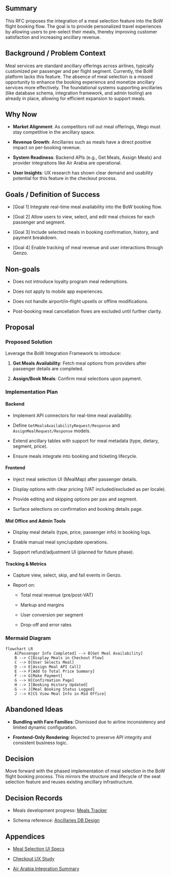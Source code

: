 
## Summary

This RFC proposes the integration of a meal selection feature into the BoW flight booking flow. The goal is to provide personalized travel experiences by allowing users to pre-select their meals, thereby improving customer satisfaction and increasing ancillary revenue.

## Background / Problem Context

Meal services are standard ancillary offerings across airlines, typically customized per passenger and per flight segment. Currently, the BoW platform lacks this feature. The absence of meal selection is a missed opportunity to enhance the booking experience and monetize ancillary services more effectively. The foundational systems supporting ancillaries (like database schema, integration framework, and admin tooling) are already in place, allowing for efficient expansion to support meals.

## Why Now

- **Market Alignment**: As competitors roll out meal offerings, Wego must stay competitive in the ancillary space.
    
- **Revenue Growth**: Ancillaries such as meals have a direct positive impact on per-booking revenue.
    
- **System Readiness**: Backend APIs (e.g., Get Meals, Assign Meals) and provider integrations like Air Arabia are operational.
    
- **User Insights**: UX research has shown clear demand and usability potential for this feature in the checkout process.
    

## Goals / Definition of Success

- [Goal 1] Integrate real-time meal availability into the BoW booking flow.
    
- [Goal 2] Allow users to view, select, and edit meal choices for each passenger and segment.
    
- [Goal 3] Include selected meals in booking confirmation, history, and payment breakdown.
    
- [Goal 4] Enable tracking of meal revenue and user interactions through Genzo.
    

## Non-goals

- Does not introduce loyalty program meal redemptions.
    
- Does not apply to mobile app experiences.
    
- Does not handle airport/in-flight upsells or offline modifications.
    
- Post-booking meal cancellation flows are excluded until further clarity.
    

## Proposal

### Proposed Solution

Leverage the BoW Integration Framework to introduce:

1. **Get Meals Availability**: Fetch meal options from providers after passenger details are completed.
    
2. **Assign/Book Meals**: Confirm meal selections upon payment.
    

### Implementation Plan

#### Backend

- Implement API connectors for real-time meal availability.
    
- Define `GetMealsAvailabilityRequest/Response` and `AssignMealRequest/Response` models.
    
- Extend ancillary tables with support for meal metadata (type, dietary, segment, price).
    
- Ensure meals integrate into booking and ticketing lifecycle.
    

#### Frontend

- Inject meal selection UI (MealMap) after passenger details.
    
- Display options with clear pricing (VAT included/excluded as per locale).
    
- Provide editing and skipping options per pax and segment.
    
- Surface selections on confirmation and booking details page.
    

#### Mid Office and Admin Tools

- Display meal details (type, price, passenger info) in booking logs.
    
- Enable manual meal sync/update operations.
    
- Support refund/adjustment UI (planned for future phase).
    

#### Tracking & Metrics

- Capture view, select, skip, and fail events in Genzo.
    
- Report on:
    
    - Total meal revenue (pre/post-VAT)
        
    - Markup and margins
        
    - User conversion per segment
        
    - Drop-off and error rates
        

### Mermaid Diagram

```
flowchart LR
    A[Passenger Info Completed] --> B[Get Meal Availability]
    B --> C[Display Meals in Checkout Flow]
    C --> D[User Selects Meal]
    D --> E[Assign Meal API Call]
    E --> F[Add to Total Price Summary]
    F --> G[Make Payment]
    G --> H[Confirmation Page]
    H --> I[Booking History Updated]
    G --> J[Meal Booking Status Logged]
    J --> K[CS View Meal Info in Mid Office]
```

## Abandoned Ideas

- **Bundling with Fare Families**: Dismissed due to airline inconsistency and limited dynamic configuration.
    
- **Frontend-Only Rendering**: Rejected to preserve API integrity and consistent business logic.
    

## Decision

Move forward with the phased implementation of meal selection in the BoW flight booking process. This mirrors the structure and lifecycle of the seat selection feature and reuses existing ancillary infrastructure.

## Decision Records

- Meals development progress: [Meals Tracker](https://docs.google.com/spreadsheets/d/1fuMakeh0Q_iKBIg-jGuqxUoqq3RkfWmnq5_KkCDttSo)
    
- Schema reference: [Ancillaries DB Design](https://wegomushi.atlassian.net/wiki/spaces/FT/pages/3085074682/Ancillaries+DB+Design)
    

## Appendices

- [Meal Selection UI Specs](https://wegomushi.atlassian.net/wiki/spaces/FT/pages/2892202115/Addons+Meal+Selection)
    
- [Checkout UX Study](https://wegomushi.atlassian.net/wiki/spaces/URT/pages/2282487835/FBOW+Check+Out+Flow+Meals+Selection)
    
- [Air Arabia Integration Summary](https://wegomushi.atlassian.net/wiki/spaces/FT/pages/2892202115/Addons+Meal+Selection)
